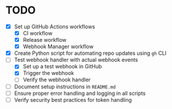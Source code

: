# TODO

- [x] Set up GitHub Actions workflows
  - [x] CI workflow
  - [x] Release workflow
  - [x] Webhook Manager workflow
- [x] Create Python script for automating repo updates using `gh` CLI
- [ ] Test webhook handler with actual webhook events
  - [x] Set up a test webhook in GitHub
  - [x] Trigger the webhook
  - [ ] Verify the webhook handler
- [ ] Document setup instructions in `README.md`
- [ ] Ensure proper error handling and logging in all scripts
- [ ] Verify security best practices for token handling
